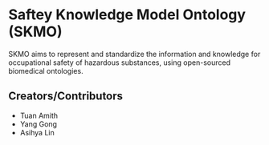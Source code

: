# Saftey Knowledge Model Ontology (SKMO)

SKMO aims to represent and standardize the information and knowledge for occupational safety of hazardous substances, using open-sourced biomedical ontologies.

## Creators/Contributors

* Tuan Amith
* Yang Gong
* Asihya Lin 
